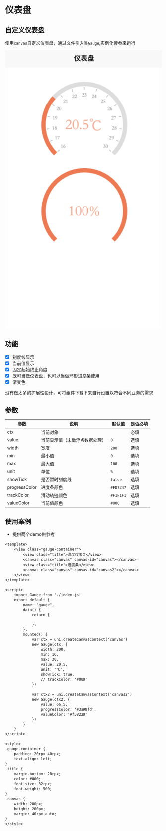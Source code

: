 # 仪表盘

## 自定义仪表盘

使用`canvas`自定义仪表盘，通过文件引入类`Gauge`,实例化传参来运行

![image](./static/image.png)

## 功能

- [x] 刻度线显示
- [x] 当前值显示
- [x] 固定起始终止角度
- [x] 既可当做仪表盘，也可以当做环形进度条使用
- [x] 渐变色

没有做太多的扩展性设计，可将组件下载下来自行设置以符合不同业务的需求

## 参数

| 参数 | 说明 | 默认值 | 是否必填
|--|--|--|--|
| ctx | 当前对象 | | 必填
| value | 当前显示值（未做浮点数据处理） | `0` | 选填
| width | 宽度 | `200` | 选填
| min | 最小值 | `0` | 选填
| max | 最大值 | `100` | 选填
| unit | 单位 | `%` | 选填
| showTick | 是否暂时刻度线 | `false` | 选填
| progressColor | 进度条颜色 | `#FD7347` | 选填
| trackColor | 滑动轨迹颜色 | `#F1F1F1` | 选填
| valueColor | 当前值颜色 | `#000` | 选填

## 使用案例

- 提供两个demo供参考

```vue
<template>
	<view class="gauge-container">
		<view class="title">温度仪表盘</view>
		<canvas class="canvas" canvas-id="canvas"></canvas>
		<view class="title">进度条</view>
		<canvas class="canvas" canvas-id="canvas2"></canvas>
	</view>
</template>

<script>
	import Gauge from './index.js'
	export default {
		name: "gauge",
		data() {
			return {

			};
		},
		mounted() {
			var ctx = uni.createCanvasContext('canvas')
			new Gauge(ctx, {
				width: 200,
				min: 16,
				max: 30,
				value: 20.5,
				unit: '℃',
				showTick: true,
				// trackColor: '#000'
			})

			var ctx2 = uni.createCanvasContext('canvas2')
			new Gauge(ctx2, {
				value: 66.5,
				progressColor: '#3a98fd',
				valueColor: '#f58220'
			})
		}
	}
</script>

<style>
.gauge-container {
	padding: 20rpx 40rpx;
	text-align: left;
}
.title {
	margin-bottom: 20rpx;
	color: #000;
	font-size: 32rpx;
	font-weight: 500;
}
.canvas {
	width: 200px; 
	height: 200px;
	margin: 40rpx auto;
}
</style>
```